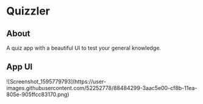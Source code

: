 # Quizzler

<h2>About</h2>
A quiz app with a beautiful UI to test your general knowledge.

<h2>App UI</h2>
![Screenshot_1595779793](https://user-images.githubusercontent.com/52252778/88484299-3aac5e00-cf8b-11ea-805e-905ffcc83170.png)

